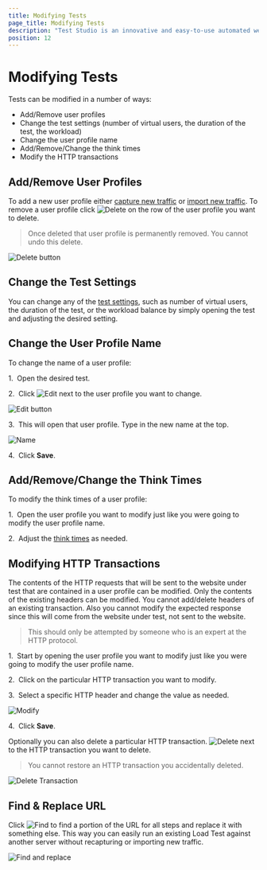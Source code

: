 ```yaml
---
title: Modifying Tests
page_title: Modifying Tests
description: "Test Studio is an innovative and easy-to-use automated web, WPF and load testing solution. Test Studio tests support essential technologies like ASP.NET AJAX, Silverlight, PHP and MVC. HTML5, Testing framework, functional testing, performance testing, load testing, exploratory testing, manual testing."
position: 12
---
```

# Modifying Tests

Tests can be modified in a number of ways:


- Add/Remove user profiles
- Change the test settings (number of virtual users, the duration of the test, the workload)
- Change the user profile name
- Add/Remove/Change the think times
- Modify the HTTP transactions

## Add/Remove User Profiles

To add a new user profile either <a href="/features/testing-types/load-testing/capturing-traffic" target="_blank">capture new traffic</a> or <a href="/features/testing-types/load-testing/importing-traffic" target="_blank">import new traffic</a>. To remove a user profile click ![Delete][1] on the row of the user profile you want to delete.

> Once deleted that user profile is permanently removed. You cannot undo this delete.

![Delete button][2]

## Change the Test Settings

You can change any of the <a href="/features/testing-types/load-testing/test-settings" target="_blank">test settings</a>, such as number of virtual users, the duration of the test, or the workload balance by simply opening the test and adjusting the desired setting.

## Change the User Profile Name 

To change the name of a user profile:

1.&nbsp; Open the desired test.

2.&nbsp; Click ![Edit][3] next to the user profile you want to change. 

![Edit button][4]

3.&nbsp; This will open that user profile. Type in the new name at the top. 

![Name][5]

4.&nbsp; Click **Save**.

## Add/Remove/Change the Think Times

To modify the think times of a user profile: 

1.&nbsp; Open the user profile you want to modify just like you were going to modify the user profile name.

2.&nbsp; Adjust the <a href="/features/testing-types/load-testing/think-times" target="_blank">think times</a> as needed.

## Modifying HTTP Transactions

The contents of the HTTP requests that will be sent to the website under test that are contained in a user profile can be modified. Only the contents of the existing headers can be modified. You cannot add/delete headers of an existing transaction. Also you cannot modify the expected response since this will come from the website under test, not sent to the website.

> This should only be attempted by someone who is an expert at the HTTP protocol.

1.&nbsp; Start by opening the user profile you want to modify just like you were going to modify the user profile name.

2.&nbsp; Click on the particular HTTP transaction you want to modify.

3.&nbsp; Select a specific HTTP header and change the value as needed. 

![Modify][6]

4.&nbsp; Click **Save**.

Optionally you can also delete a particular HTTP transaction. ![Delete][1] next to the HTTP transaction you want to delete.

> You cannot restore an HTTP transaction you accidentally deleted.

![Delete Transaction][7]

## Find & Replace URL

Click ![Find][8] to find a portion of the URL for all steps and replace it with something else. This way you can easily run an existing Load Test against another server without recapturing or importing new traffic.

![Find and replace][9]

[1]: /img/features/testing-types/load-testing/modifying-tests/fig1.png
[2]: /img/features/testing-types/load-testing/modifying-tests/fig2.png
[3]: /img/features/testing-types/load-testing/modifying-tests/fig3.png
[4]: /img/features/testing-types/load-testing/modifying-tests/fig4.png
[5]: /img/features/testing-types/load-testing/modifying-tests/fig5.png
[6]: /img/features/testing-types/load-testing/modifying-tests/fig6.png
[7]: /img/features/testing-types/load-testing/modifying-tests/fig7.png
[8]: /img/features/testing-types/load-testing/modifying-tests/fig8.png
[9]: /img/features/testing-types/load-testing/modifying-tests/fig9.png